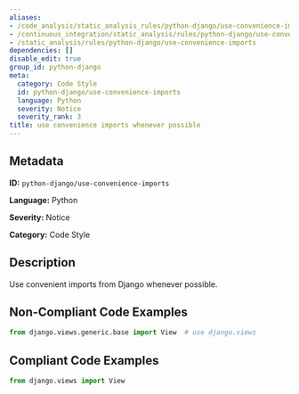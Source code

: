 ```yaml
---
aliases:
- /code_analysis/static_analysis_rules/python-django/use-convenience-imports
- /continuous_integration/static_analysis/rules/python-django/use-convenience-imports
- /static_analysis/rules/python-django/use-convenience-imports
dependencies: []
disable_edit: true
group_id: python-django
meta:
  category: Code Style
  id: python-django/use-convenience-imports
  language: Python
  severity: Notice
  severity_rank: 3
title: use convenience imports whenever possible
---
```

<!--  SOURCED FROM https://github.com/DataDog/datadog-static-analyzer-rule-docs -->


## Metadata
**ID:** `python-django/use-convenience-imports`

**Language:** Python

**Severity:** Notice

**Category:** Code Style

## Description
Use convenient imports from Django whenever possible.

## Non-Compliant Code Examples
```python
from django.views.generic.base import View  # use django.views
```

## Compliant Code Examples
```python
from django.views import View
```
